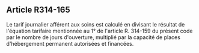 ## Article R314-165

Le tarif journalier afférent aux soins est calculé en divisant le résultat de l'équation tarifaire mentionnée au 1°
de l'article R. 314-159 du présent code par le nombre de jours d'ouverture, multiplié par la capacité de places
d'hébergement permanent autorisées et financées.

